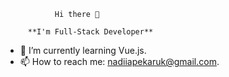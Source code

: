                Hi there 👋

         **I'm Full-Stack Developer**
   
- 🌱 I’m currently learning Vue.js.
- 📫 How to reach me: nadiiapekaruk@gmail.com.

